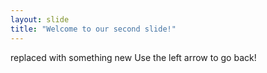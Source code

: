 ```yaml
---
layout: slide
title: "Welcome to our second slide!"
---
```

replaced with something new
Use the left arrow to go back!
